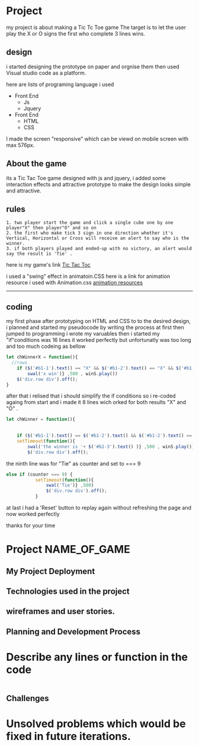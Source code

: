 

<!-- write about your project features -->
# Project <Tic Tac Toe >
my project is about making a Tic Tc Toe game
The target is to let the user play the X or O signs
the first who complete 3 lines wins.


## design
 i started designing the prototype on paper and orgnise them 
then used Visual studio code as a platform.

here are lists of programing language i used
- Front End
    * Js 
    * Jquery
- Front End
    * HTML
    * CSS

I made the screen "responsive"  which can be viewd on mobile screen with max 576px. 
    
## About the game
its a Tic Tac Toe game designed with js and jquery, i added some interaction effects and attractive prototype to make the design looks simple and attractive.


## rules
    1. two player start the game and click a single cube one by one player"X" then player"O" and so on 
    2. the first who make tick 3 sign in one direction whether it's Vertical, Horizontal or Cross will receive an alert to say who is the winner.
    3. if both players played and ended-up with no victory, an alert would say the result is 'Tie' .

<!-- links -->
here is my game's link
[Tic Tac Toc](https://alsubaie89.github.io/my-1st-Project/)

i used a "swing" effect in animatoin.CSS
here is a link for animation resource i used with Animation.css
[animation resources](https://daneden.github.io/animate.css/)


<!-- images
![wireframe]() -->

---
## coding
my first phase after prototyping on HTML and CSS to to the desired design, i planned and
started my pseudocode by writing the process
at first
then jumped to programming
 i wrote my varuables  then i started my "if"conditions was 16 lines 
it worked perfectly but unfortunatly was too long and too much codeing as bellow
``` js 
let chWinnerX = function(){
  //rows
    if ($('#b1-1').text() == "X" && $('#b1-2').text() == "X" && $('#b1-3').text() == "X"){setTimeout(function(){ 
        swal('x win')} ,500 , winS.play())
    $('div.row div').off();  
}
```

after that i relised that i should simplify the if conditions so i re-coded againg from start and i made it 8 lines wich orked for both results "X" and "O" .
``` js
let chWinner = function(){

  
    if ($('#b1-1').text() == $('#b1-2').text() && $('#b1-2').text() == $('#b1-3').text() && $('#b1-1').text() != '') {
    setTimeout(function(){
        swal('the winner is '+ $('#b1-3').text() )} ,500 , winS.play())
        $('div.row div').off();
```



 the ninth line was for "Tie" as counter and set to === 9
 ``` js
 else if (counter === 9) {
            setTimeout(function(){
                swal('Tie')} ,500)
                $('div.row div').off();
            }

 ```

at last i had a 'Reset' button to replay again without refreshing the page
and now worked perfectly 


thanks for your time





# Project NAME_OF_GAME
## My Project Deployment
## Technologies used in the project
## wireframes and user stories.
## Planning and Development Process
# Describe any lines or function in the code
```js
```
## Challenges
# Unsolved problems which would be fixed in future iterations.